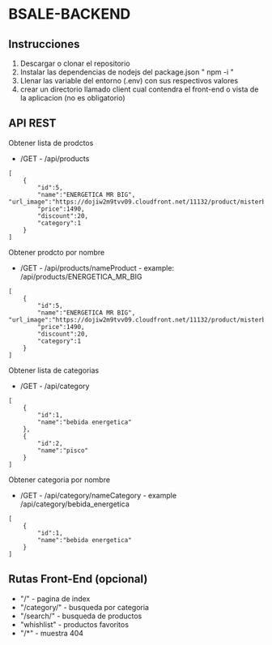 # BSALE-BACKEND

## Instrucciones

1. Descargar o clonar el repositorio
2. Instalar las dependencias de nodejs del package.json " npm -i "
3. Llenar las variable del entorno (.env) con sus respectivos valores
4. crear un directorio llamado client cual contendra el front-end o vista de la aplicacion (no es obligatorio)

## API REST

Obtener lista de prodctos

- /GET - /api/products

```
[
    {
        "id":5,
        "name":"ENERGETICA MR BIG",        "url_image":"https://dojiw2m9tvv09.cloudfront.net/11132/product/misterbig3308256.jp",
        "price":1490,
        "discount":20,
        "category":1
    }
]
```

Obtener prodcto por nombre

- /GET - /api/products/nameProduct - example: /api/products/ENERGETICA_MR_BIG

```
[
    {
        "id":5,
        "name":"ENERGETICA MR BIG",        "url_image":"https://dojiw2m9tvv09.cloudfront.net/11132/product/misterbig3308256.jp",
        "price":1490,
        "discount":20,
        "category":1
    }
]
```

Obtener lista de categorias

- /GET - /api/category

```
[
    {
        "id":1,
        "name":"bebida energetica"
    },
    {
        "id":2,
        "name":"pisco"
    }
]
```

Obtener categoria por nombre

- /GET - /api/category/nameCategory - example /api/category/bebida_energetica

```
[
    {
        "id":1,
        "name":"bebida energetica"
    }
]
```

## Rutas Front-End (opcional)

- "/" - pagina de index
- "/category/" - busqueda por categoria
- "/search/" - busqueda de productos
- "whishlist" - productos favoritos
- "/\*" - muestra 404
